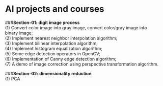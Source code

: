 # **AI projects and courses**

###**Section-01: digit image process**  
(1) Convert color image into gray image, convert color/gray image into binary image;  
(2) Implement nearest neighbor interpolation algorithm;  
(3) Implement bilinear interpolation algorithm;  
(4) Implement histogram equalization algorithm;  
(5) Some edge detection operators in OpenCV;  
(6) Implementation of Canny edge detection algorithm;  
(7) A demo of image correction using perspective transformation algorithm.

###**Section-02: dimensionality reduction**   
(1) PCA  
